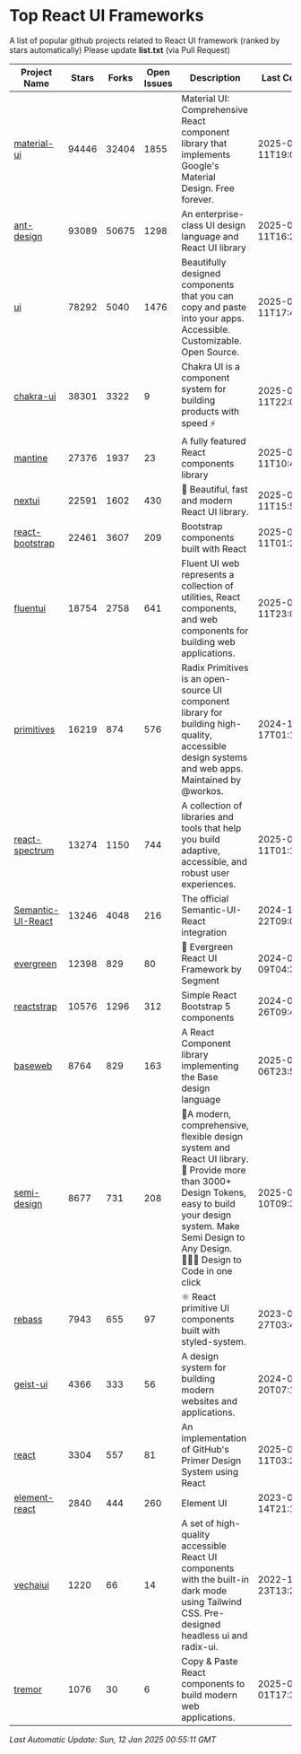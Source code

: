 # Top React UI Frameworks

A list of popular github projects related to React UI framework (ranked by stars automatically)
Please update **list.txt** (via Pull Request)

| Project Name | Stars | Forks | Open Issues | Description | Last Commit |
| ------------ | ----- | ----- | ----------- | ----------- | ----------- |
| [material-ui](https://github.com/mui/material-ui) |94446|32404|1855|Material UI: Comprehensive React component library that implements Google&#39;s Material Design. Free forever.|2025-01-11T19:01:29Z|
| [ant-design](https://github.com/ant-design/ant-design) |93089|50675|1298|An enterprise-class UI design language and React UI library|2025-01-11T16:28:26Z|
| [ui](https://github.com/shadcn-ui/ui) |78292|5040|1476|Beautifully designed components that you can copy and paste into your apps. Accessible. Customizable. Open Source.|2025-01-11T17:47:59Z|
| [chakra-ui](https://github.com/chakra-ui/chakra-ui) |38301|3322|9|Chakra UI is a component system for building products with speed ⚡️|2025-01-11T22:09:45Z|
| [mantine](https://github.com/mantinedev/mantine) |27376|1937|23|A fully featured React components library|2025-01-11T10:48:39Z|
| [nextui](https://github.com/nextui-org/nextui) |22591|1602|430|🚀   Beautiful, fast and modern React UI library.|2025-01-11T15:52:27Z|
| [react-bootstrap](https://github.com/react-bootstrap/react-bootstrap) |22461|3607|209|Bootstrap components built with React|2025-01-11T01:25:30Z|
| [fluentui](https://github.com/microsoft/fluentui) |18754|2758|641|Fluent UI web represents a collection of utilities, React components, and web components for building web applications.|2025-01-11T23:01:47Z|
| [primitives](https://github.com/radix-ui/primitives) |16219|874|576|Radix Primitives is an open-source UI component library for building high-quality, accessible design systems and web apps. Maintained by @workos.|2024-12-17T01:18:03Z|
| [react-spectrum](https://github.com/adobe/react-spectrum) |13274|1150|744|A collection of libraries and tools that help you build adaptive, accessible, and robust user experiences.|2025-01-11T01:17:37Z|
| [Semantic-UI-React](https://github.com/Semantic-Org/Semantic-UI-React) |13246|4048|216|The official Semantic-UI-React integration|2024-11-22T09:09:59Z|
| [evergreen](https://github.com/segmentio/evergreen) |12398|829|80|🌲 Evergreen React UI Framework by Segment|2024-07-09T04:30:28Z|
| [reactstrap](https://github.com/reactstrap/reactstrap) |10576|1296|312|Simple React Bootstrap 5 components|2024-09-26T09:40:49Z|
| [baseweb](https://github.com/uber/baseweb) |8764|829|163|A React Component library implementing the Base design language|2025-01-06T23:55:32Z|
| [semi-design](https://github.com/DouyinFE/semi-design) |8677|731|208|🚀A modern, comprehensive, flexible design system and React UI library. 🎨 Provide more than 3000+ Design Tokens, easy to build your design system. Make Semi Design to Any Design.  🧑🏻‍💻 Design to Code in one click |2025-01-10T09:38:25Z|
| [rebass](https://github.com/rebassjs/rebass) |7943|655|97|:atom_symbol: React primitive UI components built with styled-system.|2023-07-27T03:42:53Z|
| [geist-ui](https://github.com/geist-org/geist-ui) |4366|333|56|A design system for building modern websites and applications.|2024-07-20T07:18:46Z|
| [react](https://github.com/primer/react) |3304|557|81|An implementation of GitHub&#39;s Primer Design System using React|2025-01-11T03:26:28Z|
| [element-react](https://github.com/ElemeFE/element-react) |2840|444|260|Element UI|2023-01-14T21:13:08Z|
| [vechaiui](https://github.com/vechai/vechaiui) |1220|66|14|A set of high-quality accessible React UI components with the built-in dark mode using Tailwind CSS. Pre-designed headless ui and radix-ui.|2022-12-23T13:29:41Z|
| [tremor](https://github.com/tremorlabs/tremor) |1076|30|6|Copy &amp; Paste React components to build modern web applications. |2025-01-01T17:38:05Z|

*Last Automatic Update: Sun, 12 Jan 2025 00:55:11 GMT*